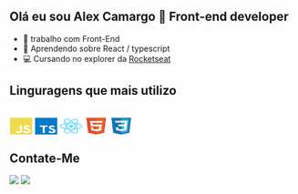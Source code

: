 ## Olá eu sou Alex Camargo 👋 Front-end developer  
- 🔭 trabalho com Front-End
- 🌱 Aprendendo sobre React / typescript
- 💻 Cursando no explorer da <a href="https://www.rocketseat.com.br/">Rocketseat</a>

<!---
## Git Stats

<div align="center">
  <a href="https://github.com/Alexxcamargo1000">
  <img height="180em" src="https://github-readme-stats.vercel.app/api?username=alexxcamargo1000&show_icons=true&theme=tokyonight&include_all_commits=true&count_private=true"/>
  <img height="180em" src="https://github-readme-stats.vercel.app/api/top-langs/?username=alexxcamargo1000&layout=compact&langs_count=7&theme=tokyonight"/>
</div>
 -->
  
  ## Linguragens que mais utilizo
 <div style="display: inline_block">
   <br>
  <img align="center" alt="Js" height="30" width="40" src="https://raw.githubusercontent.com/devicons/devicon/master/icons/javascript/javascript-plain.svg">
  <img align="center" alt="Ts" height="30" width="40" src="https://raw.githubusercontent.com/devicons/devicon/master/icons/typescript/typescript-plain.svg">
  <img align="center" alt="React" height="30" width="40" src="https://raw.githubusercontent.com/devicons/devicon/master/icons/react/react-original.svg">
  <img align="center" alt="HTML" height="30" width="40" src="https://raw.githubusercontent.com/devicons/devicon/master/icons/html5/html5-original.svg">
  <img align="center" alt="CSS" height="30" width="40" src="https://raw.githubusercontent.com/devicons/devicon/master/icons/css3/css3-original.svg">                     
</div>
  
## Contate-Me

  <a href = "mailto:alexxcamargo1000@gmail.com"><img src="https://img.shields.io/badge/-Gmail-%23333?style=for-the-badge&logo=gmail&logoColor=white" target="_blank"></a>
  <a href="https://www.linkedin.com/in/alex-camargo1000/" target="_blank"><img src="https://img.shields.io/badge/-LinkedIn-%230077B5?style=for-the-badge&logo=linkedin&logoColor=white" target="_blank"></a> 


